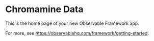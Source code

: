 # Chromamine Data

This is the home page of your new Observable Framework app.

For more, see <https://observablehq.com/framework/getting-started>.
